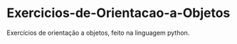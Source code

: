 # Exercicios-de-Orientacao-a-Objetos
Exercícios de orientação a objetos, feito na linguagem python.
